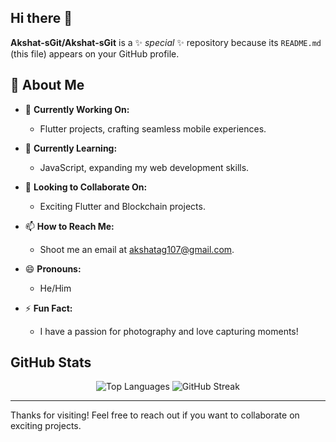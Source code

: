 ## Hi there 👋

**Akshat-sGit/Akshat-sGit** is a ✨ _special_ ✨ repository because its `README.md` (this file) appears on your GitHub profile.

## 🚀 About Me

- 🔭 **Currently Working On:** 
  - Flutter projects, crafting seamless mobile experiences.

- 🌱 **Currently Learning:** 
  - JavaScript, expanding my web development skills.

- 👯 **Looking to Collaborate On:** 
  - Exciting Flutter and Blockchain projects.

- 📫 **How to Reach Me:** 
  - Shoot me an email at [akshatag107@gmail.com](mailto:akshatag107@gmail.com).

- 😄 **Pronouns:** 
  - He/Him

- ⚡ **Fun Fact:** 
  - I have a passion for photography and love capturing moments!
 
## GitHub Stats

<div align="center">
  <img src="https://github-readme-stats.vercel.app/api/top-langs/?username=Akshat-sGit&layout=compact&langs_count=10&theme=dark" alt="Top Languages" />
  <img src="https://github-readme-streak-stats.herokuapp.com/?user=Akshat-sGit&theme=dark" alt="GitHub Streak" />
</div>

---

Thanks for visiting! Feel free to reach out if you want to collaborate on exciting projects.
